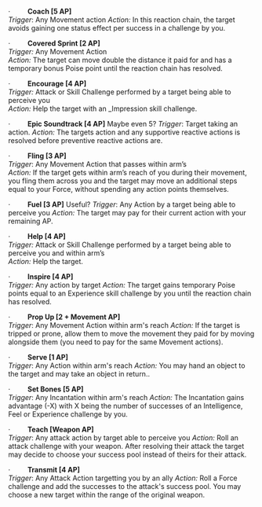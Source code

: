 ·         **Coach \[5 AP]**  
_Trigger_: Any Movement action
_Action:_ In this reaction chain, the target avoids gaining one status effect per success in a challenge by you.

·         **Covered Sprint \[2 AP]**  
_Trigger:_ Any Movement Action  
_Action:_ The target can move double the distance it paid for and has a temporary bonus Poise point until the reaction chain has resolved.

·         **Encourage \[4 AP]**  
_Trigger:_ Attack or Skill Challenge performed by a target being able to perceive you  
_Action:_ Help the target with an _Impression skill challenge.

·         **Epic Soundtrack \[4 AP]**  Maybe even 5?
_Trigger_: Target taking an action. 
_Action:_ The targets action and any supportive reactive actions is resolved before preventive reactive actions are.

·         **Fling \[3 AP]**  
_Trigger_: Any Movement Action that passes within arm’s  
_Action:_ If the target gets within arm’s reach of you during their movement, you fling them across you and the target may move an additional steps equal to your Force, without spending any action points themselves.

·         **Fuel \[3 AP]**  Useful?
_Trigger_: Any Action by a target being able to perceive you
_Action:_ The target may pay for their current action with your remaining AP.

·         **Help \[4 AP]**  
_Trigger:_ Attack or Skill Challenge performed by a target being able to perceive you and within arm’s  
_Action:_ Help the target.

·         **Inspire \[4 AP]**  
_Trigger:_ Any action by target
_Action:_ The target gains temporary Poise points equal to an Experience skill challenge by you until the reaction chain has resolved.

·         **Prop Up \[2 + Movement AP]**  
_Trigger_: Any Movement Action within arm's reach
_Action:_ If the target is tripped or prone, allow them to move the movement they paid for by moving alongside them (you need to pay for the same Movement actions).

·         **Serve \[1 AP]**  
_Trigger_: Any Action within arm's reach
_Action:_ You may hand an object to the target and may take an object in return..

·         **Set Bones \[5 AP]**  
_Trigger_: Any Incantation within arm's reach
_Action:_ The Incantation gains advantage (-X) with X being the number of successes of an Intelligence, Feel or Experience challenge by you.

·         **Teach \[Weapon AP]**  
_Trigger_: Any attack action by target able to perceive you
_Action:_ Roll an attack challenge with your weapon. After resolving their attack the target may decide to choose your success pool instead of theirs for their attack.

·         **Transmit \[4 AP]**  
_Trigger_: Any Attack Action targetting you by an ally
_Action:_ Roll a Force challenge and add the successes to the attack's success pool. You may choose a new target within the range of the original weapon.
